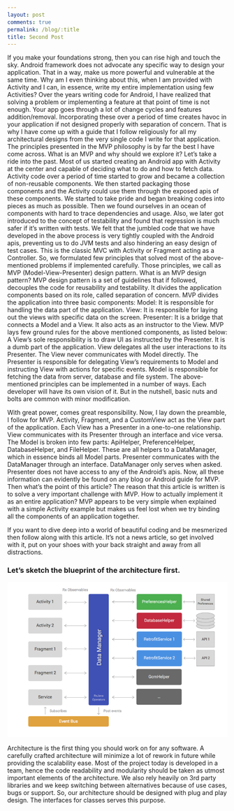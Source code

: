 ```yaml
---
layout: post
comments: true
permalink: /blog/:title
title: Second Post
---
```


If you make your foundations strong, then you can rise high and touch the sky.
Android framework does not advocate any specific way to design your application. That in a way, make us more powerful and vulnerable at the same time.
Why am I even thinking about this, when I am provided with Activity and I can, in essence, write my entire implementation using few Activities?
Over the years writing code for Android, I have realized that solving a problem or implementing a feature at that point of time is not enough. Your app goes through a lot of change cycles and features addition/removal. Incorporating these over a period of time creates havoc in your application if not designed properly with separation of concern. That is why I have come up with a guide that I follow religiously for all my architectural designs from the very single code I write for that application.
The principles presented in the MVP philosophy is by far the best I have come across.
What is an MVP and why should we explore it?
Let’s take a ride into the past. Most of us started creating an Android app with Activity at the center and capable of deciding what to do and how to fetch data. Activity code over a period of time started to grow and became a collection of non-reusable components. We then started packaging those components and the Activity could use them through the exposed apis of these components. We started to take pride and began breaking codes into pieces as much as possible. Then we found ourselves in an ocean of components with hard to trace dependencies and usage. Also, we later got introduced to the concept of testability and found that regression is much safer if it’s written with tests. We felt that the jumbled code that we have developed in the above process is very tightly coupled with the Android apis, preventing us to do JVM tests and also hindering an easy design of test cases. This is the classic MVC with Activity or Fragment acting as a Controller.
So, we formulated few principles that solved most of the above-mentioned problems if implemented carefully. Those principles, we call as MVP (Model-View-Presenter) design pattern.
What is an MVP design pattern?
MVP design pattern is a set of guidelines that if followed, decouples the code for reusability and testability. It divides the application components based on its role, called separation of concern.
MVP divides the application into three basic components:
Model: It is responsible for handling the data part of the application.
View: It is responsible for laying out the views with specific data on the screen.
Presenter: It is a bridge that connects a Model and a View. It also acts as an instructor to the View.
MVP lays few ground rules for the above mentioned components, as listed below:
A View’s sole responsibility is to draw UI as instructed by the Presenter. It is a dumb part of the application.
View delegates all the user interactions to its Presenter.
The View never communicates with Model directly.
The Presenter is responsible for delegating View’s requirements to Model and instructing View with actions for specific events.
Model is responsible for fetching the data from server, database and file system.
The above-mentioned principles can be implemented in a number of ways. Each developer will have its own vision of it. But in the nutshell, basic nuts and bolts are common with minor modification.

With great power, comes great responsibility.
Now, I lay down the preamble, I follow for MVP.
Activity, Fragment, and a CustomView act as the View part of the application.
Each View has a Presenter in a one-to-one relationship.
View communicates with its Presenter through an interface and vice versa.
The Model is broken into few parts: ApiHelper, PreferenceHelper, DatabaseHelper, and FileHelper. These are all helpers to a DataManager, which in essence binds all Model parts.
Presenter communicates with the DataManager through an interface.
DataManager only serves when asked.
Presenter does not have access to any of the Android’s apis.
Now, all these information can evidently be found on any blog or Android guide for MVP. Then what’s the point of this article?
The reason that this article is written is to solve a very important challenge with MVP. How to actually implement it as an entire application?
MVP appears to be very simple when explained with a simple Activity example but makes us feel lost when we try binding all the components of an application together.

If you want to dive deep into a world of beautiful coding and be mesmerized then follow along with this article. It’s not a news article, so get involved with it, put on your shoes with your back straight and away from all distractions.

### Let’s sketch the blueprint of the architecture first.

![alt text](assets/arch.png "Android architecture")

 Architecture is the first thing you should work on for any software. A carefully crafted architecture will minimize a lot of rework in future while providing the scalability ease.
 Most of the project today is developed in a team, hence the code readability and modularity should be taken as utmost important elements of the architecture.
 We also rely heavily on 3rd party libraries and we keep switching between alternatives because of use cases, bugs or support.
 So, our architecture should be designed with plug and play design. The interfaces for classes serves this purpose.

